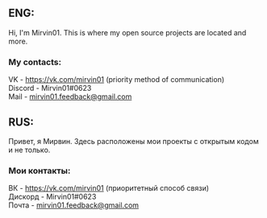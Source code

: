 ## ENG:<br/>
Hi, I'm Mirvin01. This is where my open source projects are located and more.

### My contacts:<br/>
VK - https://vk.com/mirvin01 (priority method of communication)<br/>
Discord - Mirvin01#0623<br/>
Mail - mirvin01.feedback@gmail.com<br/>


## RUS:<br/>
Привет, я Мирвин. Здесь расположены мои проекты с открытым кодом и не только. 

### Мои контакты:<br/>
ВК - https://vk.com/mirvin01 (приоритетный способ связи)<br/>
Дискорд - Mirvin01#0623<br/>
Почта - mirvin01.feedback@gmail.com
